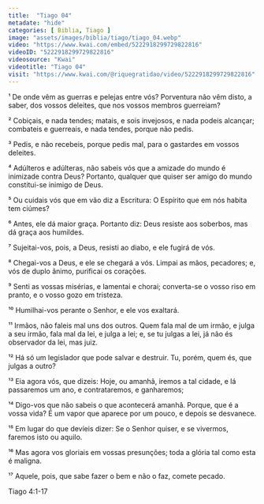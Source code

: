 ```yaml
---
title:  "Tiago 04"
metadate: "hide"
categories: [ Biblia, Tiago ]
image: "assets/images/biblia/tiago/tiago_04.webp"
video: "https://www.kwai.com/embed/5222918299729822816"
videoID: "5222918299729822816"
videosource: "Kwai"
videotitle: "Tiago 04"
visit: "https://www.kwai.com/@riquegratidao/video/5222918299729822816"
---
```


¹ De onde vêm as guerras e pelejas entre vós? Porventura não vêm disto, a saber, dos vossos deleites, que nos vossos membros guerreiam?

² Cobiçais, e nada tendes; matais, e sois invejosos, e nada podeis alcançar; combateis e guerreais, e nada tendes, porque não pedis.

³ Pedis, e não recebeis, porque pedis mal, para o gastardes em vossos deleites.

⁴ Adúlteros e adúlteras, não sabeis vós que a amizade do mundo é inimizade contra Deus? Portanto, qualquer que quiser ser amigo do mundo constitui-se inimigo de Deus.

⁵ Ou cuidais vós que em vão diz a Escritura: O Espírito que em nós habita tem ciúmes?

⁶ Antes, ele dá maior graça. Portanto diz: Deus resiste aos soberbos, mas dá graça aos humildes.

⁷ Sujeitai-vos, pois, a Deus, resisti ao diabo, e ele fugirá de vós.

⁸ Chegai-vos a Deus, e ele se chegará a vós. Limpai as mãos, pecadores; e, vós de duplo ânimo, purificai os corações.

⁹ Senti as vossas misérias, e lamentai e chorai; converta-se o vosso riso em pranto, e o vosso gozo em tristeza.

¹⁰ Humilhai-vos perante o Senhor, e ele vos exaltará.

¹¹ Irmãos, não faleis mal uns dos outros. Quem fala mal de um irmão, e julga a seu irmão, fala mal da lei, e julga a lei; e, se tu julgas a lei, já não és observador da lei, mas juiz.

¹² Há só um legislador que pode salvar e destruir. Tu, porém, quem és, que julgas a outro?

¹³ Eia agora vós, que dizeis: Hoje, ou amanhã, iremos a tal cidade, e lá passaremos um ano, e contrataremos, e ganharemos;

¹⁴ Digo-vos que não sabeis o que acontecerá amanhã. Porque, que é a vossa vida? É um vapor que aparece por um pouco, e depois se desvanece.

¹⁵ Em lugar do que devíeis dizer: Se o Senhor quiser, e se vivermos, faremos isto ou aquilo.

¹⁶ Mas agora vos gloriais em vossas presunções; toda a glória tal como esta é maligna.

¹⁷ Aquele, pois, que sabe fazer o bem e não o faz, comete pecado. 



Tiago 4:1-17
